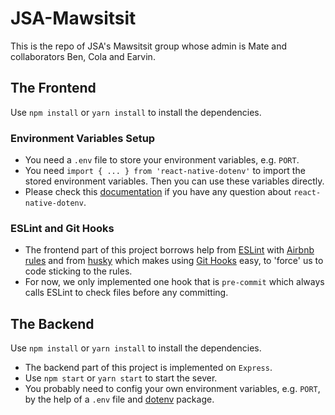 # JSA-Mawsitsit
This is the repo of JSA's Mawsitsit group whose admin is Mate and collaborators Ben, Cola and Earvin.

## The Frontend
 Use `npm install` or `yarn install` to install the dependencies.

### Environment Variables Setup
 - You need a `.env` file to store your environment variables, e.g. `PORT`.
 - You need  `import { ... } from 'react-native-dotenv'` to import the stored environment variables. Then you can use these variables directly.
 - Please check this [documentation](https://www.npmjs.com/package/react-native-dotenv) if you have any question about `react-native-dotenv`.

### ESLint and Git Hooks
 - The frontend part of this project borrows help from [ESLint](https://eslint.org/) with [Airbnb rules](https://www.npmjs.com/package/eslint-config-airbnb) and from [husky](https://www.npmjs.com/package/husky) which makes using [Git Hooks](https://git-scm.com/book/en/v2/Customizing-Git-Git-Hooks) easy, to 'force' us to code sticking to the rules.
 - For now, we only implemented one hook that is `pre-commit` which always calls ESLint to check files before any committing.

## The Backend
Use `npm install` or `yarn install` to install the dependencies.

- The backend part of this project is implemented on `Express`.
- Use `npm start` or `yarn start` to start the sever.
- You probably need to config your own environment variables, e.g. `PORT`, by the help of a `.env` file and [dotenv](https://www.npmjs.com/package/dotenv) package.
